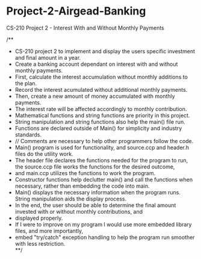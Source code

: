 # Project-2-Airgead-Banking
CS-210 Project 2 - Interest With and Without Monthly Payments

/**
* CS-210 project 2 to implement and display the users specific investment and final amount in a year. 
* Create a banking account dependant on interest with and without monthly payments.
* First, calculate the interest accumulation without monthly additions to the plan.
*  Record the interest acumulated without additional monthly payments.
* Then, create a new amount of money accumulated with monthly payments.
* The interest rate will be affected accordingly to monthly contribution.
* Mathematical functions and string functions are priority in this project.
* String manipulation and string functions also help the main() file run.
* Functions are declared outside of Main() for simplicity and industry standards.
* // Comments are necessary to help other programmers follow the code. 
* Main() program is used for functionality, and source.ccp and header.h files do the utility work.
* The header file declares the functions needed for the program to run, the source.ccp file works the functions for the desired outcome,
* and main.ccp utilizes the functions to work the program.
* Constructor functions help declutter main() and call the functions when necessary, rather than embedding the code into main.
* Main() displays the necessary information when the program runs. String manipulation aids the display process.
* In the end, the user should be able to determine the final amount invested with or without monthly contributions, and 
* displayed properly.
* If I were to improve on my program I would use more embedded library files, and more importantly,
* embed "try/catch" exception handling to help the program run smoother with less restriction.  
  **/

